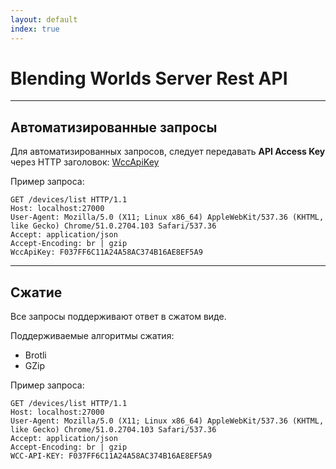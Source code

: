 ```yaml
---
layout: default
index: true
---
```

# Blending Worlds Server Rest API

***
## Автоматизированные запросы
Для автоматизированных запросов, следует передавать **API Access Key** через HTTP заголовок: <u>WccApiKey</u>

Пример запроса:
```http
GET /devices/list HTTP/1.1
Host: localhost:27000
User-Agent: Mozilla/5.0 (X11; Linux x86_64) AppleWebKit/537.36 (KHTML, like Gecko) Chrome/51.0.2704.103 Safari/537.36
Accept: application/json
Accept-Encoding: br | gzip
WccApiKey: F037FF6C11A24A58AC374B16AE8EF5A9
```

***
## Сжатие
Все запросы поддерживают ответ в сжатом виде.

Поддерживаемые алгоритмы сжатия:
 - Brotli
 - GZip

Пример запроса:
```http
GET /devices/list HTTP/1.1
Host: localhost:27000
User-Agent: Mozilla/5.0 (X11; Linux x86_64) AppleWebKit/537.36 (KHTML, like Gecko) Chrome/51.0.2704.103 Safari/537.36
Accept: application/json
Accept-Encoding: br | gzip
WCC-API-KEY: F037FF6C11A24A58AC374B16AE8EF5A9
```